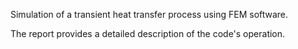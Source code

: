 Simulation of a transient heat transfer process using FEM software. 

The report provides a detailed description of the code's operation.
